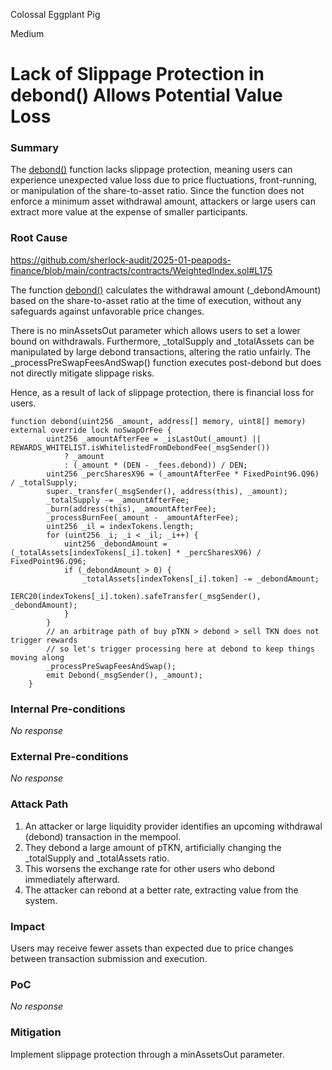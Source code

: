 Colossal Eggplant Pig

Medium

# Lack of Slippage Protection in debond() Allows Potential Value Loss

### Summary

The [debond()](https://github.com/sherlock-audit/2025-01-peapods-finance/blob/main/contracts/contracts/WeightedIndex.sol#L175) function lacks slippage protection, meaning users can experience unexpected value loss due to price fluctuations, front-running, or manipulation of the share-to-asset ratio. Since the function does not enforce a minimum asset withdrawal amount, attackers or large users can extract more value at the expense of smaller participants.

### Root Cause

https://github.com/sherlock-audit/2025-01-peapods-finance/blob/main/contracts/contracts/WeightedIndex.sol#L175

The function [debond()](https://github.com/sherlock-audit/2025-01-peapods-finance/blob/main/contracts/contracts/WeightedIndex.sol#L175) calculates the withdrawal amount (_debondAmount) based on the share-to-asset ratio at the time of execution, without any safeguards against unfavorable price changes.

There is no minAssetsOut parameter which allows users to set a lower bound on withdrawals. Furthermore, _totalSupply and _totalAssets can be manipulated by large debond transactions, altering the ratio unfairly.
The _processPreSwapFeesAndSwap() function executes post-debond but does not directly mitigate slippage risks.

Hence, as a result of lack of slippage protection, there is financial loss for users.

```solidity
function debond(uint256 _amount, address[] memory, uint8[] memory) external override lock noSwapOrFee {
        uint256 _amountAfterFee = _isLastOut(_amount) || REWARDS_WHITELIST.isWhitelistedFromDebondFee(_msgSender())
            ? _amount
            : (_amount * (DEN - _fees.debond)) / DEN;
        uint256 _percSharesX96 = (_amountAfterFee * FixedPoint96.Q96) / _totalSupply;
        super._transfer(_msgSender(), address(this), _amount);
        _totalSupply -= _amountAfterFee;
        _burn(address(this), _amountAfterFee);
        _processBurnFee(_amount - _amountAfterFee);
        uint256 _il = indexTokens.length;
        for (uint256 _i; _i < _il; _i++) {
            uint256 _debondAmount = (_totalAssets[indexTokens[_i].token] * _percSharesX96) / FixedPoint96.Q96;
            if (_debondAmount > 0) {
                _totalAssets[indexTokens[_i].token] -= _debondAmount;
                IERC20(indexTokens[_i].token).safeTransfer(_msgSender(), _debondAmount);
            }
        }
        // an arbitrage path of buy pTKN > debond > sell TKN does not trigger rewards
        // so let's trigger processing here at debond to keep things moving along
        _processPreSwapFeesAndSwap();
        emit Debond(_msgSender(), _amount);
    }
```

### Internal Pre-conditions

_No response_

### External Pre-conditions

_No response_

### Attack Path

1. An attacker or large liquidity provider identifies an upcoming withdrawal (debond) transaction in the mempool.
2. They debond a large amount of pTKN, artificially changing the _totalSupply and _totalAssets ratio.
3. This worsens the exchange rate for other users who debond immediately afterward.
4. The attacker can rebond at a better rate, extracting value from the system.


### Impact

Users may receive fewer assets than expected due to price changes between transaction submission and execution.

### PoC

_No response_

### Mitigation

Implement slippage protection through a minAssetsOut parameter.